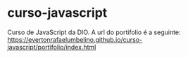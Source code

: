 # curso-javascript
 Curso de JavaScript da DIO. 
 A url do portifolio é a seguinte:
 https://evertonrafaelumbelino.github.io/curso-javascript/portifolio/index.html
